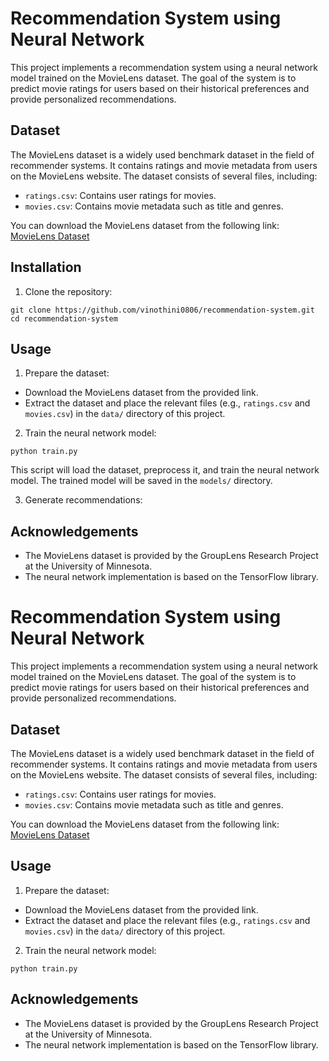 

# Recommendation System using Neural Network

This project implements a recommendation system using a neural network model trained on the MovieLens dataset. The goal of the system is to predict movie ratings for users based on their historical preferences and provide personalized recommendations.

## Dataset

The MovieLens dataset is a widely used benchmark dataset in the field of recommender systems. It contains ratings and movie metadata from users on the MovieLens website. The dataset consists of several files, including:

- `ratings.csv`: Contains user ratings for movies.
- `movies.csv`: Contains movie metadata such as title and genres.

You can download the MovieLens dataset from the following link: [MovieLens Dataset](https://grouplens.org/datasets/movielens/)

## Installation

1. Clone the repository:

```
git clone https://github.com/vinothini0806/recommendation-system.git
cd recommendation-system
```

## Usage

1. Prepare the dataset:

- Download the MovieLens dataset from the provided link.
- Extract the dataset and place the relevant files (e.g., `ratings.csv` and `movies.csv`) in the `data/` directory of this project.

2. Train the neural network model:

```
python train.py
```

This script will load the dataset, preprocess it, and train the neural network model. The trained model will be saved in the `models/` directory.

3. Generate recommendations:

## Acknowledgements

- The MovieLens dataset is provided by the GroupLens Research Project at the University of Minnesota.
- The neural network implementation is based on the TensorFlow library.


# Recommendation System using Neural Network

This project implements a recommendation system using a neural network model trained on the MovieLens dataset. The goal of the system is to predict movie ratings for users based on their historical preferences and provide personalized recommendations.

## Dataset

The MovieLens dataset is a widely used benchmark dataset in the field of recommender systems. It contains ratings and movie metadata from users on the MovieLens website. The dataset consists of several files, including:

- `ratings.csv`: Contains user ratings for movies.
- `movies.csv`: Contains movie metadata such as title and genres.

You can download the MovieLens dataset from the following link: [MovieLens Dataset](https://grouplens.org/datasets/movielens/)


## Usage

1. Prepare the dataset:

- Download the MovieLens dataset from the provided link.
- Extract the dataset and place the relevant files (e.g., `ratings.csv` and `movies.csv`) in the `data/` directory of this project.

2. Train the neural network model:

```
python train.py
```




## Acknowledgements

- The MovieLens dataset is provided by the GroupLens Research Project at the University of Minnesota.
- The neural network implementation is based on the TensorFlow library.
